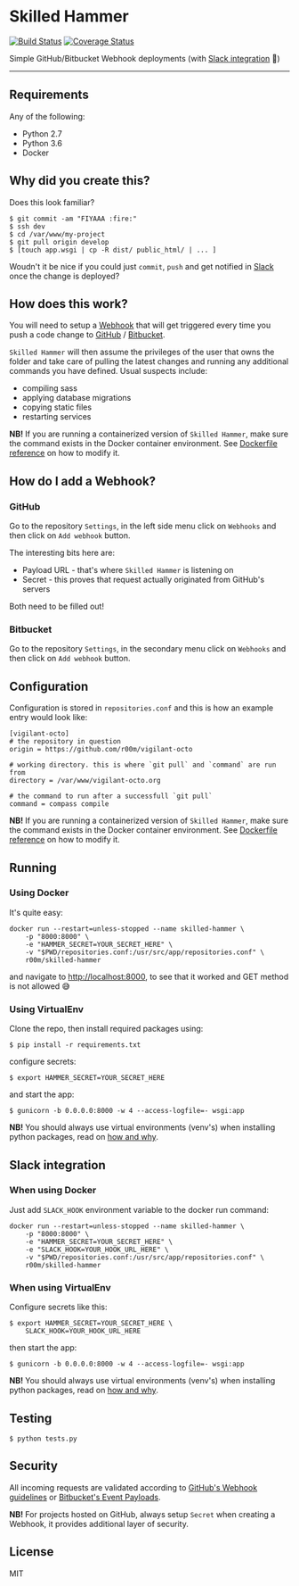 # Skilled Hammer

[![Build Status](https://travis-ci.org/r00m/skilled-hammer.svg?branch=master)](https://travis-ci.org/r00m/skilled-hammer)
[![Coverage Status](https://coveralls.io/repos/github/r00m/skilled-hammer/badge.svg?branch=master)](https://coveralls.io/github/r00m/skilled-hammer?branch=master)

Simple GitHub/Bitbucket Webhook deployments (with [Slack integration](#slack-integration) :tada:)

---

## Requirements

Any of the following:

* Python 2.7
* Python 3.6
* Docker

## Why did you create this?

Does this look familiar?

```
$ git commit -am "FIYAAA :fire:"
$ ssh dev
$ cd /var/www/my-project
$ git pull origin develop
$ [touch app.wsgi | cp -R dist/ public_html/ | ... ]
```

Woudn't it be nice if you could just `commit`, `push` and get notified in [Slack](https://slack.com) once the change is deployed?

## How does this work?

You will need to setup a [Webhook](https://en.wikipedia.org/wiki/Webhook) that will get triggered every time you push a code change to [GitHub](https://github.com) / [Bitbucket](https://bitbucket.org). 

`Skilled Hammer` will then assume the privileges of the user that owns the folder and take care of pulling the latest changes and running any additional commands you have defined. Usual suspects include:

- compiling sass
- applying database migrations
- copying static files
- restarting services

**NB!** If you are running a containerized version of `Skilled Hammer`, make sure the command exists in the Docker container environment. See [Dockerfile reference](https://docs.docker.com/engine/reference/builder/) on how to modify it.

## How do I add a Webhook?

### GitHub

Go to the repository `Settings`, in the left side menu click on `Webhooks` and then click on `Add webhook` button.

The interesting bits here are:

- Payload URL - that's where `Skilled Hammer` is listening on
- Secret - this proves that request actually originated from GitHub's servers

Both need to be filled out!

### Bitbucket

Go to the repository `Settings`, in the secondary menu click on `Webhooks` and then click on `Add webhook` button.

## Configuration

Configuration is stored in `repositories.conf` and this is how an example entry would look like:

```
[vigilant-octo]
# the repository in question
origin = https://github.com/r00m/vigilant-octo

# working directory. this is where `git pull` and `command` are run from
directory = /var/www/vigilant-octo.org

# the command to run after a successfull `git pull`
command = compass compile
```

**NB!** If you are running a containerized version of `Skilled Hammer`, make sure the command exists in the Docker container environment. See [Dockerfile reference](https://docs.docker.com/engine/reference/builder/) on how to modify it.

## Running

### Using Docker

It's quite easy:

```
docker run --restart=unless-stopped --name skilled-hammer \
	-p "8000:8000" \
	-e "HAMMER_SECRET=YOUR_SECRET_HERE" \
	-v "$PWD/repositories.conf:/usr/src/app/repositories.conf" \
	r00m/skilled-hammer
```

and navigate to [http://localhost:8000](http://localhost:8000), to see that it worked and GET method is not allowed :sweat_smile:

### Using VirtualEnv

Clone the repo, then install required packages using:

```
$ pip install -r requirements.txt
```

configure secrets:

```
$ export HAMMER_SECRET=YOUR_SECRET_HERE
```

and start the app:

```
$ gunicorn -b 0.0.0.0:8000 -w 4 --access-logfile=- wsgi:app
```

**NB!** You should always use virtual environments (venv's) when installing python packages, read on [how and why](http://docs.python-guide.org/en/latest/dev/virtualenvs/).

## Slack integration

### When using Docker

Just add `SLACK_HOOK` environment variable to the docker run command:

```
docker run --restart=unless-stopped --name skilled-hammer \
	-p "8000:8000" \
	-e "HAMMER_SECRET=YOUR_SECRET_HERE" \
	-e "SLACK_HOOK=YOUR_HOOK_URL_HERE" \
	-v "$PWD/repositories.conf:/usr/src/app/repositories.conf" \
	r00m/skilled-hammer
```

### When using VirtualEnv

Configure secrets like this:

```
$ export HAMMER_SECRET=YOUR_SECRET_HERE \
	SLACK_HOOK=YOUR_HOOK_URL_HERE
```

then start the app:

```
$ gunicorn -b 0.0.0.0:8000 -w 4 --access-logfile=- wsgi:app
```

**NB!** You should always use virtual environments (venv's) when installing python packages, read on [how and why](http://docs.python-guide.org/en/latest/dev/virtualenvs/).

## Testing

```
$ python tests.py
```

## Security

All incoming requests are validated according to [GitHub's Webhook guidelines](https://developer.github.com/webhooks/#payloads) or [Bitbucket's Event Payloads](https://confluence.atlassian.com/bitbucket/event-payloads-740262817.html).

**NB!** For projects hosted on GitHub, always setup `Secret` when creating a Webhook, it provides additional layer of security.

## License

MIT
